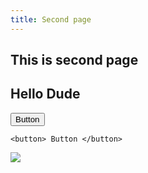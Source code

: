 ```yaml
---
title: Second page
---
```

## This is second page

## 

## Hello Dude

<button>Button </button>

```
<button> Button </button>
```

![](/upload/netlify_service.png)
